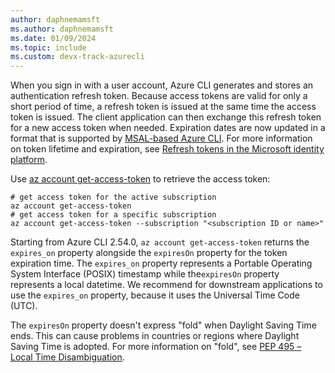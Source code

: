 ```yaml
---
author: daphnemamsft
ms.author: daphnemamsft
ms.date: 01/09/2024
ms.topic: include
ms.custom: devx-track-azurecli
---
```


When you sign in with a user account, Azure CLI generates and stores an authentication refresh token. Because access tokens are valid for only a short period of time, a refresh token is issued at the same time the access token is issued. The client application can then exchange this refresh token for a new access token when needed. Expiration dates are now updated in a format that is supported by [MSAL-based Azure CLI](~/msal-based-azure-cli.md). For more information on token lifetime and expiration, see [Refresh tokens in the Microsoft identity platform](/azure/active-directory/develop/refresh-tokens).

Use [az account get-access-token](/cli/azure/account#az-account-get-access-token) to retrieve the access token: 

```azurecli
# get access token for the active subscription
az account get-access-token
# get access token for a specific subscription
az account get-access-token --subscription "<subscription ID or name>"
```

Starting from Azure CLI 2.54.0, `az account get-access-token` returns the `expires_on` property alongside the `expiresOn` property for the token expiration time. The `expires_on` property represents a Portable Operating System Interface (POSIX) timestamp while the`expiresOn` property represents a local datetime. We recommend for downstream applications to use the `expires_on` property, because it uses the Universal Time Code (UTC). 

The `expiresOn` property doesn't express "fold" when Daylight Saving Time ends. This can cause problems in countries or regions where Daylight Saving Time is adopted. For more information on "fold", see [PEP 495 – Local Time Disambiguation](https://peps.python.org/pep-0495/).
